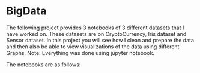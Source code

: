 # BigData
The following project provides 3 notebooks of 3 different datasets that I have worked on. These datasets are on CryptoCurrency, Iris dataset and Sensor dataset. In this project you will see how I clean and prepare the data and then also be able to view visualizations of the data using different Graphs. 
Note: Everything was done using jupyter notebook.

The notebooks are as follows:
